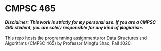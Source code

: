 # CMPSC 465

#### *Disclaimer: This work is strictly for my personal use. If you are a CMPSC 465 student, you are solely responsible for any kind of plagiarism.*

This repo hosts the programming assignments for Data Structures and Algorithms (CMPSC 465) by Professor Mingfu Shao, Fall 2020.

